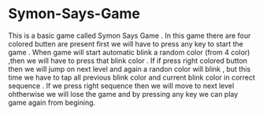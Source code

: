 # Symon-Says-Game

This is a basic game called Symon Says Game . In this game there are four colored butten are present first we will have to press any key to start the game . When game will start automatic blink a random color (from 4 color) ,then we will have to press that blink color . If if press right colored button then we will jump on next level and again a randon color will blink , but this time we have to tap all previous blink color and current blink color in correct sequence . If we press right sequence then we will move to next level ohtherwise we will lose the game and by pressing any key we can play game again from begining.
